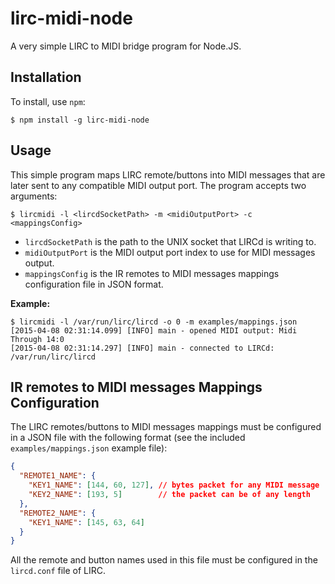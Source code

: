 lirc-midi-node
==============

A very simple LIRC to MIDI bridge program for Node.JS.

Installation
------------

To install, use ```npm```:

```shell
$ npm install -g lirc-midi-node
```

Usage
-----

This simple program maps LIRC remote/buttons into MIDI messages that are later sent to any compatible MIDI output port. The program accepts two arguments:

```shell
$ lircmidi -l <lircdSocketPath> -m <midiOutputPort> -c <mappingsConfig>
```

* ```lircdSocketPath``` is the path to the UNIX socket that LIRCd is writing to.
* ```midiOutputPort``` is the MIDI output port index to use for MIDI messages output.
* ```mappingsConfig``` is the IR remotes to MIDI messages mappings configuration file in JSON format.

**Example:**

```shell
$ lircmidi -l /var/run/lirc/lircd -o 0 -m examples/mappings.json
[2015-04-08 02:31:14.099] [INFO] main - opened MIDI output: Midi Through 14:0
[2015-04-08 02:31:14.297] [INFO] main - connected to LIRCd: /var/run/lirc/lircd
```

IR remotes to MIDI messages Mappings Configuration
--------------------------------------------------

The LIRC remotes/buttons to MIDI messages mappings must be configured in a JSON file with the following format (see the included ```examples/mappings.json``` example file):

```json
{
  "REMOTE1_NAME": {
    "KEY1_NAME": [144, 60, 127], // bytes packet for any MIDI message
    "KEY2_NAME": [193, 5]        // the packet can be of any length
  },
  "REMOTE2_NAME": {
    "KEY1_NAME": [145, 63, 64]
  }
}
```

All the remote and button names used in this file must be configured in the ```lircd.conf``` file of LIRC.
